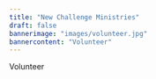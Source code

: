 ```yaml
---
title: "New Challenge Ministries"
draft: false
bannerimage: "images/volunteer.jpg"
bannercontent: "Volunteer"
---
```


Volunteer
